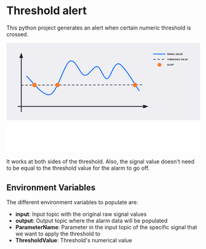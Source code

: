 # Threshold alert

This python project generates an alert when certain numeric threshold is crossed. 

![Threshold_Alert](Threshold_Alert.png?raw=true)

It works at both sides of the threshold. Also, the signal value doesn't need to be equal to the threshold value for the alarm to go off.

## Environment Variables

The different environment variables to populate are:

- **input**: Input topic with the original raw signal values
- **output**: Output topic where the alarm data will be populated
- **ParameterName**: Parameter in the input topic of the specific signal that we want to apply the threshold to
- **ThresholdValue**: Threshold's numerical value
